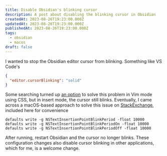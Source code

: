 ```yaml
---
title: Disable Obsidian's blinking cursor
description: A post about disabling the blinking cursor in Obsidian
createdAt: 2023-08-26T19:23:00.000Z
updatedAt: 2023-08-26T19:23:00.000Z
publishedAt: 2023-08-26T19:23:00.000Z
tags:
  - obsidian
  - macos
draft: false
---
```


I wanted to stop the Obsidian editor cursor from blinking.
Something like VS Code's

```json
{
  "editor.cursorBlinking": "solid"
}
```

Some searching turned up [an option](https://forum.obsidian.md/t/allow-stopping-the-cursor-from-blinking/39819) to solve this problem in Vim mode using CSS, but in insert mode, the cursor still blinks.
Eventually, I came across a macOS-based approach to solve this issue on [StackExchange](https://superuser.com/a/1444563), included here for convenience

```text
defaults write -g NSTextInsertionPointBlinkPeriod -float 10000
defaults write -g NSTextInsertionPointBlinkPeriodOn -float 10000
defaults write -g NSTextInsertionPointBlinkPeriodOff -float 10000
```

After running, restart Obsidian and the cursor no longer blinks.
These configuration changes also disable cursor blinking in other applications, which for me, is a welcome change.
